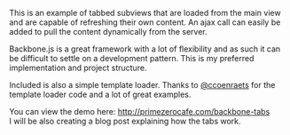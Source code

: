 <p>	This is an example of tabbed subviews that are loaded from the main view and are capable of refreshing their
	own content.  An ajax call can easily be added to pull the content dynamically from the server.
</p>
<p>
	Backbone.js is a great framework with a lot of flexibility and as such it can be difficult to
	settle on a development pattern. This is my preferred implementation and project structure.
</p>
<p>
	Included is also a simple template loader.  Thanks to <a href="https://github.com/ccoenraets">@ccoenraets</a> for
	the template loader code and a lot of great examples.
</p>
<p>
	You can view the demo here: <a href="http://primezerocafe.com/backbone-tabs">http://primezerocafe.com/backbone-tabs</a>
	<br/>
	I will be also creating a blog post explaining how the tabs work.
</p>